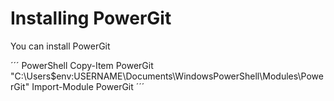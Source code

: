 # Installing PowerGit

You can install PowerGit

´´´ PowerShell
Copy-Item PowerGit "C:\Users\$env:USERNAME\Documents\WindowsPowerShell\Modules\PowerGit"
Import-Module PowerGit
´´´
